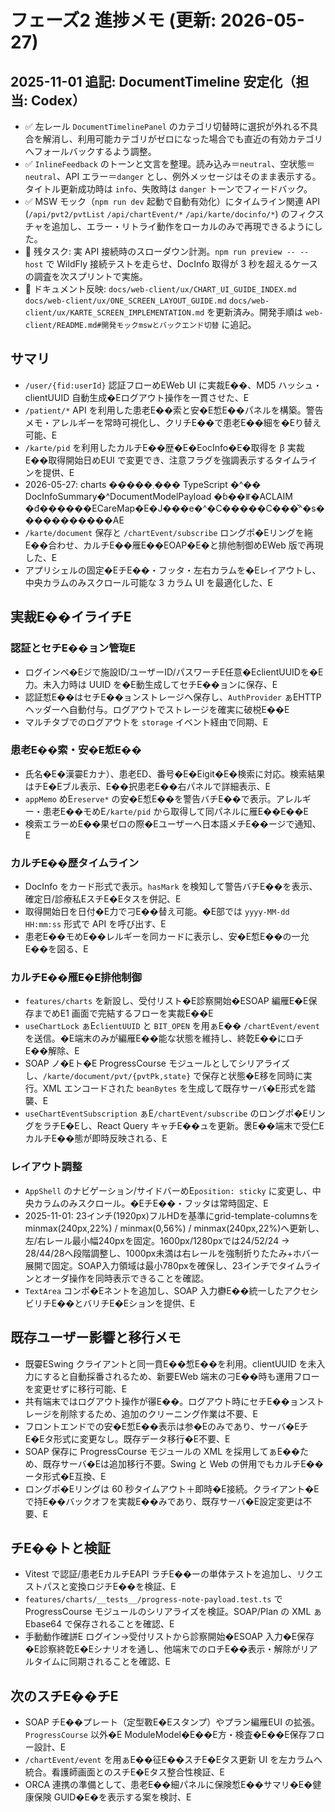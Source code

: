 # フェーズ2 進捗メモ (更新: 2026-05-27)

## 2025-11-01 追記: DocumentTimeline 安定化（担当: Codex）
- ✅ 左レール `DocumentTimelinePanel` のカテゴリ切替時に選択が外れる不具合を解消し、利用可能カテゴリがゼロになった場合でも直近の有効カテゴリへフォールバックするよう調整。
- ✅ `InlineFeedback` のトーンと文言を整理。読み込み＝`neutral`、空状態＝`neutral`、API エラー＝`danger` とし、例外メッセージはそのまま表示する。タイトル更新成功時は `info`、失敗時は `danger` トーンでフィードバック。
- ✅ MSW モック（`npm run dev` 起動で自動有効化）にタイムライン関連 API (`/api/pvt2/pvtList` `/api/chartEvent/*` `/api/karte/docinfo/*`) のフィクスチャを追加し、エラー・リトライ動作をローカルのみで再現できるようにした。
- 🔄 残タスク: 実 API 接続時のスローダウン計測。`npm run preview -- --host` で WildFly 接続テストを走らせ、DocInfo 取得が 3 秒を超えるケースの調査を次スプリントで実施。
- 📎 ドキュメント反映: `docs/web-client/ux/CHART_UI_GUIDE_INDEX.md` `docs/web-client/ux/ONE_SCREEN_LAYOUT_GUIDE.md` `docs/web-client/ux/KARTE_SCREEN_IMPLEMENTATION.md` を更新済み。開発手順は `web-client/README.md#開発モックmswとバックエンド切替` に追記。

## サマリ
- `/user/{fid:userId}` 認証フローめEWeb UI に実裁E��、MD5 ハッシュ・clientUUID 自動生成�Eログアウト操作を一貫させた、E
- `/patient/*` API を利用した患老E��索と安�E惁E��パネルを構築。警告メモ・アレルギーを常時可視化し、クリチE��で患老E��細を�Eり替え可能、E
- `/karte/pid` を利用したカルチE��歴�E�EocInfo�E�取得を β 実裁E��取得開始日めEUI で変更でき、注意フラグを強調表示するタイムラインを提供、E
- 2026-05-27: charts �����܂��� TypeScript �^�� DocInfoSummary�^DocumentModelPayload �ɓ��ꂵ�ACLAIM �đ������ECareMap�E�J���e�^�C�����C���̌^�s�����������AE
- `/karte/document` 保存と `/chartEvent/subscribe` ロングポ�Eリングを絁E��合わせ、カルチE��雁E��EOAP�E�と排他制御めEWeb 版で再現した、E
- アプリシェルの固定�EチE��・フッタ・左右カラムを�Eレイアウトし、中央カラムのみスクロール可能な 3 カラム UI を最適化した、E

## 実裁E��イライチE
### 認証とセチE��ョン管琁E
- ログインペ�Eジで施設ID/ユーザーID/パスワーチE任意�EclientUUIDを�E力。未入力時は UUID を�E動生成してセチE��ョンに保存、E
- 認証惁E��はセチE��ョンストレージへ保存し、`AuthProvider` ぁEHTTP ヘッダーへ自動付与。ログアウトでストレージを確実に破棁E��E
- マルチタブでのログアウトを `storage` イベント経由で同期、E

### 患老E��索・安�E惁E��
- 氏名�E�漢孁Eカナ）、患老ED、番号�E�Eigit�E�検索に対応。検索結果はチE�Eブル表示、E��択患老E��右パネルで詳細表示、E
- `appMemo` めE`reserve*` の安�E惁E��を警告バチE��で表示。アレルギー・患老E��モめE`/karte/pid` から取得して同パネルに雁E��E��E
- 検索エラーめE��果ゼロの際�Eユーザーへ日本語メチE��ージで通知、E

### カルチE��歴タイムライン
- DocInfo をカード形式で表示。`hasMark` を検知して警告バチE��を表示、確定日/診療私EスチE�Eタスを併記、E
- 取得開始日を日付�E力で刁E��替え可能。�E部では `yyyy-MM-dd HH:mm:ss` 形式で API を呼び出す、E
- 患老E��モめE��レルギーを同カードに表示し、安�E惁E��の一允E��を図る、E

### カルチE��雁E�E排他制御
- `features/charts` を新設し、受付リスト�E診察開始�ESOAP 編雁E�E保存までめE1 画面で完結するフローを実裁E��E
- `useChartLock` ぁE`clientUUID` と `BIT_OPEN` を用ぁE�� `/chartEvent/event` を送信。�E端末のみが編雁E��能な状態を維持し、終亁E��にロチE��解除、E
- SOAP ノ�Eト�E ProgressCourse モジュールとしてシリアライズし、`/karte/document/pvt/{pvtPk,state}` で保存と状態�E移を同時に実行。XML エンコードされた `beanBytes` を生成して既存サーバ�E形式を踏襲、E
- `useChartEventSubscription` ぁE`/chartEvent/subscribe` のロングポ�EリングをラチE�Eし、React Query キャチE��ュを更新。褁E��端末で受仁EカルチE��態が即時反映される、E

### レイアウト調整
- `AppShell` のナビゲーション/サイドバーめE`position: sticky` に変更し、中央カラムのみスクロール。�EチE��・フッタは常時固定、E
- 2025-11-01: 23インチ(1920px)フルHDを基準にgrid-template-columnsをminmax(240px,22%) / minmax(0,56%) / minmax(240px,22%)へ更新し、左/右レール最小幅240pxを固定。1600px/1280pxでは24/52/24 -> 28/44/28へ段階調整し、1000px未満は右レールを強制折りたたみ+ホバー展開で固定。SOAP入力領域は最小780pxを確保し、23インチでタイムラインとオーダ操作を同時表示できることを確認。
- `TextArea` コンポ�Eネントを追加し、SOAP 入力欁E��統一したアクセシビリチE��とバリチE�Eションを提供、E

## 既存ユーザー影響と移行メモ
- 既孁ESwing クライアントと同一賁E��惁E��を利用。clientUUID を未入力にすると自動採番されるため、新要EWeb 端末の刁E��時も運用フローを変更せずに移行可能、E
- 共有端末ではログアウト操作が忁E��。ログアウト時にセチE��ョンストレージを削除するため、追加のクリーニング作業は不要、E
- フロントエンドでの安�E惁E��表示は参�Eのみであり、サーバ�EチE�Eタ形式に変更なし。既存データ移行�E不要、E
- SOAP 保存に ProgressCourse モジュールの XML を採用してぁE��ため、既存サーバ�Eは追加移行不要。Swing と Web の併用でもカルチE��ータ形式�E互換、E
- ロングポ�Eリングは 60 秒タイムアウト＋即時�E接続。クライアント�Eで持E��バックオフを実裁E��みであり、既存サーバ�E設定変更は不要、E

## チE��トと検証
- Vitest で認証/患老EカルチEAPI ラチE��ーの単体テストを追加し、リクエストパスと変換ロジチE��を検証、E
- `features/charts/__tests__/progress-note-payload.test.ts` で ProgressCourse モジュールのシリアライズを検証。SOAP/Plan の XML ぁEbase64 で保存されることを確認、E
- 手動動作確誁E ログイン→受付リストから診察開始�ESOAP 入力�E保存�E診察終亁E�Eシナリオを通し、他端末でのロチE��表示・解除がリアルタイムに同期されることを確認、E

## 次のスチE��チE
- SOAP チE��プレート（定型斁E�Eスタンプ）やプラン編雁EUI の拡張。`ProgressCourse` 以外�E ModuleModel�E��E方・検査�E��E保存フロー設計、E
- `/chartEvent/event` を用ぁE��征E��スチE�Eタス更新 UI を左カラムへ統合。看護師画面とのスチE�Eタス整合性検証、E
- ORCA 連携の準備として、患老E��細パネルに保険惁E��サマリ�E�健康保険 GUID�E�を表示する案を検討、E

